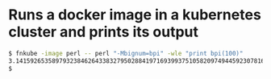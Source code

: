 # Runs a docker image in a kubernetes cluster and prints its output

```sh
$ fnkube -image perl -- perl "-Mbignum=bpi" -wle "print bpi(100)"
3.141592653589793238462643383279502884197169399375105820974944592307816406286208998628034825342117068
$ 
```
